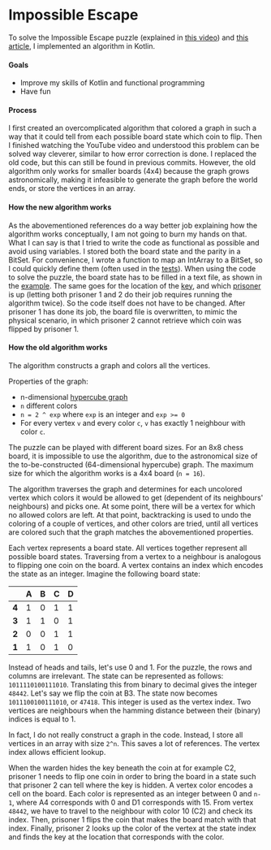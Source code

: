 # Impossible Escape

To solve the Impossible Escape puzzle (explained in [this video](https://youtu.be/wTJI_WuZSwE)) and [this article](https://datagenetics.com/blog/december12014/index.html), I implemented an algorithm in Kotlin.

#### Goals
* Improve my skills of Kotlin and functional programming
* Have fun

#### Process
I first created an overcomplicated algorithm that colored a graph in such a way that it could tell from each possible board state which coin to flip. Then I finished watching the YouTube video and understood this problem can be solved way cleverer, similar to how error correction is done. I replaced the old code, but this can still be found in previous commits. However, the old algorithm only works for smaller boards (4x4) because the graph grows astronomically, making it infeasible to generate the graph before the world ends, or store the vertices in an array.

#### How the new algorithm works
As the abovementioned references do a way better job explaining how the algorithm works conceptually, I am not going to burn my hands on that. What I can say is that I tried to write the code as functional as possible and avoid using variables. I stored both the board state and the parity in a BitSet. For convenience, I wrote a function to map an IntArray to a BitSet, so I could quickly define them (often used in the [tests](https://github.com/danielmast/impossible_escape/blob/main/src/test/kotlin/MainTest.kt)). When using the code to solve the puzzle, the board state has to be filled in a text file, as shown in the [example](https://github.com/danielmast/impossible_escape/blob/main/src/main/resources/board.txt.example). The same goes for the location of the [key](https://github.com/danielmast/impossible_escape/blob/main/src/main/resources/key.txt.example), and which [prisoner](https://github.com/danielmast/impossible_escape/blob/main/src/main/resources/mode.txt.example) is up (letting both prisoner 1 and 2 do their job requires running the algorithm twice). So the code itself does not have to be changed. After prisoner 1 has done its job, the board file is overwritten, to mimic the physical scenario, in which prisoner 2 cannot retrieve which coin was flipped by prisoner 1.

#### How the old algorithm works

The algorithm constructs a graph and colors all the vertices. 

Properties of the graph:
* n-dimensional [hypercube graph](https://en.wikipedia.org/wiki/Hypercube_graph)
* `n` different colors
* `n = 2 ^ exp` where `exp` is an integer and `exp >= 0`
* For every vertex `v` and every color `c`, `v` has exactly 1 neighbour with color `c`.

The puzzle can be played with different board sizes. For an 8x8 chess board, it is impossible to use the algorithm, due to the astronomical size of the to-be-constructed (64-dimensional hypercube) graph. The maximum size for which the algorithm works is a 4x4 board (`n = 16`).

The algorithm traverses the graph and determines for each uncolored vertex which colors it would be allowed to get (dependent of its neighbours' neighbours) and picks one. At some point, there will be a vertex for which no allowed colors are left. At that point, backtracking is used to undo the coloring of a couple of vertices, and other colors are tried, until all vertices are colored such that the graph matches the abovementioned properties.

Each vertex represents a board state. All vertices together represent all possible board states. Traversing from a vertex to a neighbour is analogous to flipping one coin on the board. A vertex contains an index which encodes the state as an integer. Imagine the following board state:

|   | A | B | C | D |
|---|---|---|---|---|
| **4** | 1 | 0 | 1 | 1 |
| **3** | 1 | 1 | 0 | 1 |
| **2** | 0 | 0 | 1 | 1 |
| **1** | 1 | 0 | 1 | 0 |
 
Instead of heads and tails, let's use 0 and 1. For the puzzle, the rows and columns are irrelevant. The state can be represented as follows: `1011110100111010`. Translating this from binary to decimal gives the integer `48442`. Let's say we flip the coin at B3. The state now becomes `1011100100111010`, or `47418`. This integer is used as the vertex index. Two vertices are neighbours when the hamming distance between their (binary) indices is equal to 1.

In fact, I do not really construct a graph in the code. Instead, I store all vertices in an array with size `2^n`. This saves a lot of references. The vertex index allows efficient lookup.

When the warden hides the key beneath the coin at for example C2, prisoner 1 needs to flip one coin in order to bring the board in a state such that prisoner 2 can tell where the key is hidden. A vertex color encodes a cell on the board. Each color is represented as an integer between 0 and `n-1`, where A4 corresponds with 0 and D1 corresponds with 15. From vertex `48442`, we have to travel to the neighbour with color 10 (C2) and check its index. Then, prisoner 1 flips the coin that makes the board match with that index. Finally, prisoner 2 looks up the color of the vertex at the state index and finds the key at the location that corresponds with the color.
